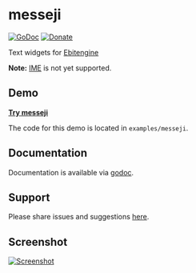 # messeji
[![GoDoc](https://codeberg.org/tslocum/godoc-static/raw/branch/master/badge.svg)](https://pkg.go.dev/codeberg.org/tslocum/etk/messeji#section-documentation)
[![Donate](https://img.shields.io/liberapay/receives/rocket9labs.com.svg?logo=liberapay)](https://liberapay.com/rocket9labs.com)

Text widgets for [Ebitengine](https://github.com/hajimehoshi/ebiten)

**Note:** [IME](https://en.wikipedia.org/wiki/Input_method) is not yet supported.

## Demo

[**Try messeji**](https://messeji.rocket9labs.com)

The code for this demo is located in `examples/messeji`.

## Documentation

Documentation is available via [godoc](https://pkg.go.dev/codeberg.org/tslocum/etk/messeji#section-documentation).

## Support

Please share issues and suggestions [here](https://codeberg.org/tslocum/etk/issues).

## Screenshot

[![Screenshot](https://codeberg.org/tslocum/etk/raw/branch/main/messeji/screenshot.png)](https://codeberg.org/tslocum/etk/raw/branch/main/messeji/screenshot.png)
